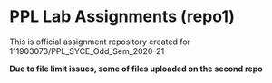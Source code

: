 # PPL Lab Assignments (repo1)
This is official assignment repository created for 111903073/PPL_SYCE_Odd_Sem_2020-21

**Due to file limit issues, some of files uploaded on the second repo**

